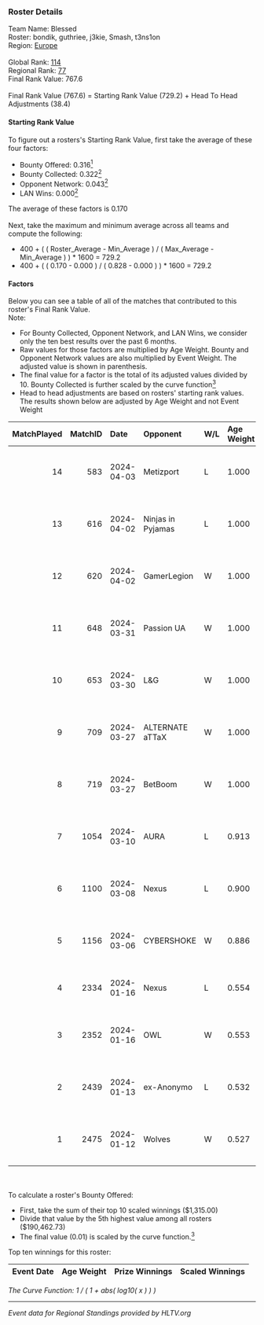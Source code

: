 ### Roster Details<br />
Team Name: Blessed<br />
Roster: bondik, guthriee, j3kie, Smash, t3ns1on<br />
Region: [Europe]( ../standings_europe.md)<br />
<br />
Global Rank: [114](../standings_global.md)<br />
Regional Rank: [77]( ../standings_europe.md)<br />
Final Rank Value:  767.6<br />
<br />
Final Rank Value (767.6) = Starting Rank Value (729.2) + Head To Head Adjustments (38.4)<br />

#### Starting Rank Value<br />
To figure out a rosters's Starting Rank Value, first take the average of these four factors:<br />
- Bounty Offered: 0.316[<sup>1</sup>](#table2)
- Bounty Collected: 0.322[<sup>2</sup>](#table1)
- Opponent Network: 0.043[<sup>2</sup>](#table1)
- LAN Wins: 0.000[<sup>2</sup>](#table1)

The average of these factors is 0.170<br />
<br />
Next, take the maximum and minimum average across all teams and compute the following:<br />
- 400 + ( ( Roster_Average - Min_Average ) / ( Max_Average - Min_Average ) ) * 1600 = 729.2
- 400 + ( ( 0.170 - 0.000 ) / ( 0.828 - 0.000 ) ) * 1600 = 729.2


#### Factors<br />
Below you can see a table of all of the matches that contributed to this roster's Final Rank Value.<br />
Note:<br />

- For Bounty Collected, Opponent Network, and LAN Wins, we consider only the ten best results over the past 6 months.
- Raw values for those factors are multiplied by Age Weight. Bounty and Opponent Network values are also multiplied by Event Weight. The adjusted value is shown in parenthesis.
- The final value for a factor is the total of its adjusted values divided by 10. Bounty Collected is further scaled by the curve function[<sup>3</sup>](#curveFunction)
- Head to head adjustments are based on rosters' starting rank values. The results shown below are adjusted by Age Weight and not Event Weight
<span id="table1"></span><br />


| MatchPlayed | MatchID | Date       | Opponent          | W/L | Age Weight | Event Weight | Bounty Collected | Opponent Network | LAN Wins  | H2H Adjustment | Participating Roster                      |
| -: | -: | :- | :- | :- | :- | :- | :- | :- | :- | -: | :- |
|          14 |     583 | 2024-04-03 | Metizport         | L   | 1.000      | -            | -                | -                | -         |          -6.60 | bondik, guthriee, j3kie, Smash, t3ns1on   |
|          13 |     616 | 2024-04-02 | Ninjas in Pyjamas | L   | 1.000      | -            | -                | -                | -         |          -8.27 | bondik, guthriee, j3kie, Smash, t3ns1on   |
|          12 |     620 | 2024-04-02 | GamerLegion       | W   | 1.000      | 0.143        | 0.000 (0.000)    | 0.093 (0.013)    | 0 (0.000) |           7.31 | bondik, guthriee, j3kie, Smash, t3ns1on   |
|          11 |     648 | 2024-03-31 | Passion UA        | W   | 1.000      | 0.276        | 0.031 (0.009)    | 0.625 (0.172)    | 0 (0.000) |          18.31 | bondik, guthriee, j3kie, Smash, t3ns1on   |
|          10 |     653 | 2024-03-30 | L&G               | W   | 1.000      | 0.276        | 0.001 (0.000)    | 0.000 (0.000)    | 0 (0.000) |           6.75 | bondik, guthriee, j3kie, Smash, t3ns1on   |
|           9 |     709 | 2024-03-27 | ALTERNATE aTTaX   | W   | 1.000      | 0.143        | 0.019 (0.003)    | 0.639 (0.091)    | 0 (0.000) |          20.29 | bondik, guthriee, j3kie, Smash, t3ns1on   |
|           8 |     719 | 2024-03-27 | BetBoom           | W   | 1.000      | 0.143        | 0.457 (0.065)    | 0.898 (0.128)    | 0 (0.000) |          29.16 | bondik, guthriee, j3kie, Smash, t3ns1on   |
|           7 |    1054 | 2024-03-10 | AURA              | L   | 0.913      | -            | -                | -                | -         |         -22.42 | bondik, guthriee, j3kie, Smash, t3ns1on   |
|           6 |    1100 | 2024-03-08 | Nexus             | L   | 0.900      | -            | -                | -                | -         |         -10.33 | bondik, guthriee, j3kie, Smash, t3ns1on   |
|           5 |    1156 | 2024-03-06 | CYBERSHOKE        | W   | 0.886      | 0.372        | 0.004 (0.001)    | 0.085 (0.028)    | 0 (0.000) |          11.16 | fen2k, FenomeN, flamie, Re1GN, sh1nejezzz |
|           4 |    2334 | 2024-01-16 | Nexus             | L   | 0.554      | -            | -                | -                | -         |          -6.05 | BTN, ERSIN, ragga, s0und, XELLOW          |
|           3 |    2352 | 2024-01-16 | OWL               | W   | 0.553      | 0.143        | 0.000 (0.000)    | 0.000 (0.000)    | 0 (0.000) |           2.40 | bondik, guthriee, j3kie, Smash, t3ns1on   |
|           2 |    2439 | 2024-01-13 | ex-Anonymo        | L   | 0.532      | -            | -                | -                | -         |          -7.27 | bondik, guthriee, j3kie, Smash, t3ns1on   |
|           1 |    2475 | 2024-01-12 | Wolves            | W   | 0.527      | 0.143        | 0.002 (0.000)    | 0.000 (0.000)    | 0 (0.000) |           3.96 | bondik, guthriee, j3kie, Smash, t3ns1on   |

<br />
<span id="table2"></span><br />
To calculate a roster's Bounty Offered:<br />

- First, take the sum of their top 10 scaled winnings ($1,315.00)
- Divide that value by the 5th highest value among all rosters ($190,462.73)
- The final value (0.01) is scaled by the curve function.[<sup>3</sup>](#curveFunction)

Top ten winnings for this roster:<br />

| Event Date | Age Weight | Prize Winnings | Scaled Winnings |
| :- | -: | :- | :- |


<span id="curveFunction"></span>_The Curve Function: 1 / ( 1 + abs( log10( x ) ) )_<br />

---
_Event data for Regional Standings provided by HLTV.org_<br />
